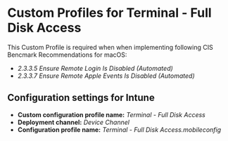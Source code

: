 # Custom Profiles for Terminal - Full Disk Access

This Custom Profile is required when when implementing following CIS Bencmark Recommendations for macOS: <ul><li>*2.3.3.5 Ensure Remote Login Is Disabled (Automated)*</li><li>*2.3.3.7 Ensure Remote Apple Events Is Disabled (Automated)*</li></ul>

## Configuration settings for Intune
- **Custom configuration profile name:** *Terminal - Full Disk Access*
- **Deployment channel:** *Device Channel*
- **Configuration profile name:** *Terminal - Full Disk Access.mobileconfig*
